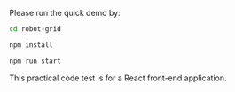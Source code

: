 Please run the quick demo by:

```bash
cd robot-grid
```

```bash
npm install 
```

```bash
npm run start
```


This practical code test is for a React front-end application.
